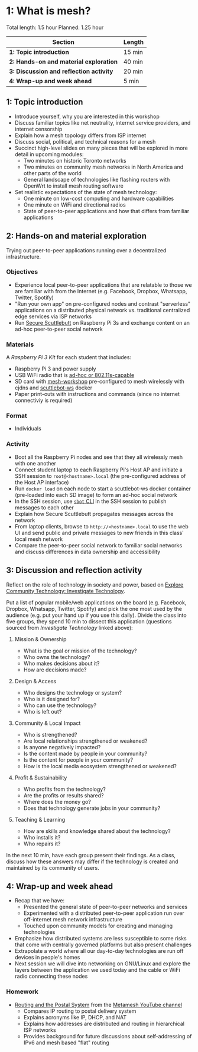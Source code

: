 # 1: What is mesh?

Total length:  1.5 hour
Planned:      1.25 hour

| **Section**                                        | **Length** |
|----------------------------------------------------|------------|
| **1: Topic introduction**                          | 15 min     |
| **2: Hands-on and material exploration**           | 40 min     |
| **3: Discussion and reflection activity**          | 20 min     |
| **4: Wrap-up and week ahead**                      | 5 min      |

## 1: Topic introduction

- Introduce yourself, why you are interested in this workshop
- Discuss familiar topics like net neutrality, internet service providers, and internet censorship
- Explain how a mesh topology differs from ISP internet
- Discuss social, political, and technical reasons for a mesh
- Succinct high-level slides on many pieces that will be explored in more detail in upcoming modules:
    - Two minutes on historic Toronto networks
    - Two minutes on community mesh networks in North America and other parts of the world
    - General landscape of technologies like flashing routers with OpenWrt to install mesh routing software
- Set realistic expectations of the state of mesh technology:
	- One minute on low-cost computing and hardware capabilities
	- One minute on WiFi and directional radios
	- State of peer-to-peer applications and how that differs from familiar applications

## 2: Hands-on and material exploration

Trying out peer-to-peer applications running over a decentralized infrastructure.

### Objectives

- Experience local peer-to-peer applications that are relatable to those we are familiar with from the Internet (e.g. Facebook, Dropbox, Whatsapp, Twitter, Spotify)
- "Run your own app" on pre-configured nodes and contrast "serverless" applications on a distributed physical network vs. traditional centralized edge services via ISP networks
- Run [Secure Scuttlebutt](https://github.com/ssbc/secure-scuttlebutt) on Raspberry Pi 3s and exchange content on an ad-hoc peer-to-peer social network

### Materials

A _Raspberry Pi 3 Kit_ for each student that includes:

- Raspberry Pi 3 and power supply
- USB WiFi radio that is [ad-hoc or 802.11s-capable](https://github.com/phillymesh/802.11s-adapters)
- SD card with [mesh-workshop](https://github.com/benhylau/mesh-workshop) pre-configured to mesh wirelessly with cjdns and [scuttlebot-ws](https://github.com/vuldin/scuttlebot-ws) docker
- Paper print-outs with instructions and commands (since no internet connectiviy is required)

### Format

- Individuals

### Activity

- Boot all the Raspberry Pi nodes and see that they all wirelessly mesh with one another
- Connect student laptop to each Raspberry Pi's Host AP and initiate a SSH session to `root@<hostname>.local` (the pre-configured address of the Host AP interface)
- Run `docker load` on each node to start a scuttlebot-ws docker container (pre-loaded into each SD image) to form an ad-hoc social network
- In the SSH session, use [`sbot` CLI](https://scuttlebot.io/docs/basics/publish-a-message.html) in the SSH session to publish messages to each other
- Explain how Secure Scuttlebutt propagates messages across the network
- From laptop clients, browse to `http://<hostname>.local` to use the web UI and send public and private messages to new friends in this class' local mesh network
- Compare the peer-to-peer social network to familiar social networks and discuss differences in data ownership and accessibility

## 3: Discussion and reflection activity

Reflect on the role of technology in society and power, based on [Explore Community Technology: Investigate Technology](https://communitytechnology.github.io/docs/intro-ct/investigate-tech/).

Put a list of popular mobile/web applications on the board (e.g. Facebook, Dropbox, Whatsapp, Twitter, Spotify) and pick the one most used by the audience (e.g. put your hand up if you use this daily). Divide the class into five groups, they spend 10 min to dissect this application (questions sourced from _Investigate Technology_ linked above):

1. Mission & Ownership
    - What is the goal or mission of the technology?
    - Who owns the technology?
    - Who makes decisions about it? 
    - How are decisions made?

1. Design & Access
    - Who designs the technology or system?
    - Who is it designed for?
    - Who can use the technology? 
    - Who is left out?

1. Community & Local Impact
    - Who is strengthened? 
    - Are local relationships strengthened or weakened? 
    - Is anyone negatively impacted?
    - Is the content made by people in your community? 
    - Is the content for people in your community? 
    - How is the local media ecosystem strengthened or weakened?

1. Profit & Sustainability
    - Who profits from the technology?
    - Are the profits or results shared?
    - Where does the money go? 
    - Does that technology generate jobs in your community?

1. Teaching & Learning
    - How are skills and knowledge shared about the technology?
    - Who installs it?
    - Who repairs it?

In the next 10 min, have each group present their findings. As a class, discuss how these answers may differ if the technology is created and maintained by its community of users.

## 4: Wrap-up and week ahead

- Recap that we have:
    - Presented the general state of peer-to-peer networks and services
    - Experimented with a distributed peer-to-peer application run over off-internet mesh network infrastructure
    - Touched upon community models for creating and managing technologies
- Emphasize how distributed systems are less susceptible to some risks that come with centrally governed platforms but also present challenges
- Extrapolate a world where all our day-to-day technologies are run off devices in people's homes
- Next session we will dive into networking on GNU/Linux and explore the layers between the application we used today and the cable or WiFi radio connecting these nodes

### Homework

- [Routing and the Postal System](https://www.youtube.com/watch?v=n7NBgJAhzZ0) from the [Metamesh YouTube channel](https://www.youtube.com/channel/UCGEnntxbGKMU9J9GIZ1LQUQ)
    - Compares IP routing to postal delivery system
    - Explains acronyms like IP, DHCP, and NAT
    - Explains how addresses are distributed and routing in hierarchical ISP networks
    - Provides background for future discussions about self-addressing of IPv6 and mesh based "flat" routing
